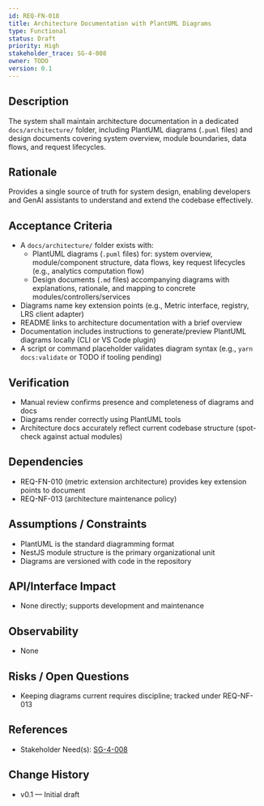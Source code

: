```yaml
---
id: REQ-FN-018
title: Architecture Documentation with PlantUML Diagrams
type: Functional
status: Draft
priority: High
stakeholder_trace: SG-4-008
owner: TODO
version: 0.1
---
```


## Description
The system shall maintain architecture documentation in a dedicated `docs/architecture/` folder, including PlantUML diagrams (`.puml` files) and design documents covering system overview, module boundaries, data flows, and request lifecycles.

## Rationale
Provides a single source of truth for system design, enabling developers and GenAI assistants to understand and extend the codebase effectively.

## Acceptance Criteria
- A `docs/architecture/` folder exists with:
  - PlantUML diagrams (`.puml` files) for: system overview, module/component structure, data flows, key request lifecycles (e.g., analytics computation flow)
  - Design documents (`.md` files) accompanying diagrams with explanations, rationale, and mapping to concrete modules/controllers/services
- Diagrams name key extension points (e.g., Metric interface, registry, LRS client adapter)
- README links to architecture documentation with a brief overview
- Documentation includes instructions to generate/preview PlantUML diagrams locally (CLI or VS Code plugin)
- A script or command placeholder validates diagram syntax (e.g., `yarn docs:validate` or TODO if tooling pending)

## Verification
- Manual review confirms presence and completeness of diagrams and docs
- Diagrams render correctly using PlantUML tools
- Architecture docs accurately reflect current codebase structure (spot-check against actual modules)

## Dependencies
- REQ-FN-010 (metric extension architecture) provides key extension points to document
- REQ-NF-013 (architecture maintenance policy)

## Assumptions / Constraints
- PlantUML is the standard diagramming format
- NestJS module structure is the primary organizational unit
- Diagrams are versioned with code in the repository

## API/Interface Impact
- None directly; supports development and maintenance

## Observability
- None

## Risks / Open Questions
- Keeping diagrams current requires discipline; tracked under REQ-NF-013

## References
- Stakeholder Need(s): [SG-4-008](../strs-needs/SG-4-008.md)

## Change History
- v0.1 — Initial draft

